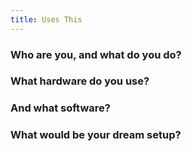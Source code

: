 ```yaml
---
title: Uses This
---
```


### Who are you, and what do you do?

### What hardware do you use?

### And what software?

### What would be your dream setup?